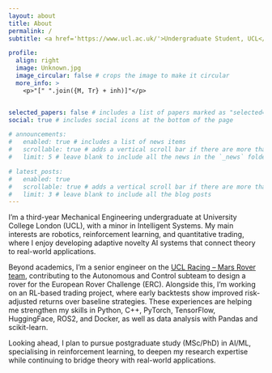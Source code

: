 ```yaml
---
layout: about
title: About
permalink: /
subtitle: <a href='https://www.ucl.ac.uk/'>Undergraduate Student, UCL</a>. London, United Kingdom

profile:
  align: right
  image: Unknown.jpg
  image_circular: false # crops the image to make it circular
  more_info: >
    <p>"[" ".join({M, Tr} + inh)]"</p>


selected_papers: false # includes a list of papers marked as "selected={true}"
social: true # includes social icons at the bottom of the page

# announcements:
#   enabled: true # includes a list of news items
#   scrollable: true # adds a vertical scroll bar if there are more than 3 news items
#   limit: 5 # leave blank to include all the news in the `_news` folder

# latest_posts:
#   enabled: true
#   scrollable: true # adds a vertical scroll bar if there are more than 3 new posts items
#   limit: 3 # leave blank to include all the blog posts
---
```


I’m a third-year Mechanical Engineering undergraduate at University College London (UCL), with a minor in Intelligent Systems. My main interests are robotics, reinforcement learning, and quantitative trading, where I enjoy developing adaptive novelty AI systems that connect theory to real-world applications.

Beyond academics, I’m a senior engineer on the [UCL Racing – Mars Rover team](https://www.ucl.ac.uk/engineering/mechanical-engineering/study/beyond-lecture-theatre-student-life-ucl-mechanical-engineering/ucl-racing-uclr), contributing to the Autonomous and Control subteam to design a rover for the European Rover Challenge (ERC). Alongside this, I’m working on an RL-based trading project, where early backtests show improved risk-adjusted returns over baseline strategies. These experiences are helping me strengthen my skills in Python, C++, PyTorch, TensorFlow, HuggingFace, ROS2, and Docker, as well as data analysis with Pandas and scikit-learn.

Looking ahead, I plan to pursue postgraduate study (MSc/PhD) in AI/ML, specialising in reinforcement learning, to deepen my research expertise while continuing to bridge theory with real-world applications.


<!-- Write your biography here. Tell the world about yourself. Link to your favorite [subreddit](http://reddit.com). You can put a picture in, too. The code is already in, just name your picture `prof_pic.jpg` and put it in the `img/` folder.

Put your address / P.O. box / other info right below your picture. You can also disable any of these elements by editing `profile` property of the YAML header of your `_pages/about.md`. Edit `_bibliography/papers.bib` and Jekyll will render your [publications page](/al-folio/publications/) automatically.

Link to your social media connections, too. This theme is set up to use [Font Awesome icons](https://fontawesome.com/) and [Academicons](https://jpswalsh.github.io/academicons/), like the ones below. Add your Facebook, Twitter, LinkedIn, Google Scholar, or just disable all of them. -->
